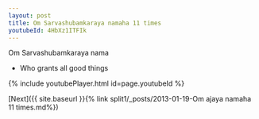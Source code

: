 ```yaml
---
layout: post
title: Om Sarvashubamkaraya namaha 11 times
youtubeId: 4HbXz1ITFIk
---
```

 
 
Om Sarvashubamkaraya nama 
 
 -  Who grants all good things 
 
  
 
  
 
 
 
 
 
 


{% include youtubePlayer.html id=page.youtubeId %}
 
[Next]({{ site.baseurl }}{% link  split1/_posts/2013-01-19-Om ajaya namaha 11 times.md%})
 
